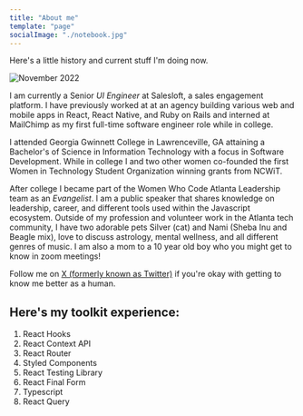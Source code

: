 ```yaml
---
title: "About me"
template: "page"
socialImage: "./notebook.jpg"
---
```


Here's a little history and current stuff I'm doing now.

![November 2022](./about.png)

I am currently a Senior _UI Engineer_ at Salesloft, a sales engagement platform. I have previously worked at at an agency building various web and mobile apps in React, React Native, and Ruby on Rails and interned at MailChimp as my first full-time software engineer role while in college. 

I attended Georgia Gwinnett College in Lawrenceville, GA attaining a Bachelor's of Science in Information Technology with a focus in Software Development. While in college I and two other women co-founded the first Women in Technology Student Organization winning grants from NCWiT.

After college I became part of the Women Who Code Atlanta Leadership team as an _Evangelist_. 
I am a public speaker that shares knowledge on leadership, career, and different tools used within the Javascript ecosystem. Outside of my profession and volunteer work in the Atlanta tech community, I have two adorable pets Silver (cat) and Nami (Sheba Inu and Beagle mix), love to discuss astrology, mental wellness, and all different genres of music. I am also a mom to a 10 year old boy who you might get to know in zoom meetings! 

Follow me on [X (formerly known as Twitter)](https://www.twitter.com/@driannavaldivia) if you're okay with getting to know me better as a human. 

## Here's my toolkit experience:
1. React Hooks
2. React Context API
3. React Router
3. Styled Components
4. React Testing Library
5. React Final Form
6. Typescript
7. React Query
